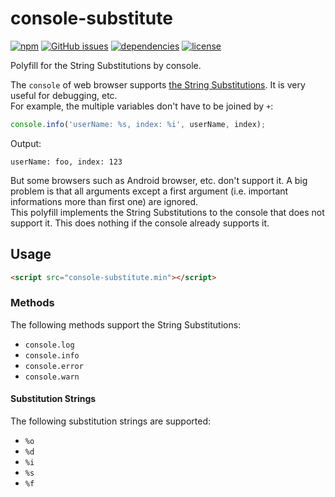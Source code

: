 # console-substitute

[![npm](https://img.shields.io/npm/v/console-substitute.svg)](https://www.npmjs.com/package/console-substitute) [![GitHub issues](https://img.shields.io/github/issues/anseki/console-substitute.svg)](https://github.com/anseki/console-substitute/issues) [![dependencies](https://img.shields.io/badge/dependencies-No%20dependency-brightgreen.svg)](package.json) [![license](https://img.shields.io/badge/license-MIT-blue.svg)](LICENSE)

Polyfill for the String Substitutions by console.

The `console` of web browser supports [the String Substitutions](https://developer.mozilla.org/en-US/docs/Web/API/console#Using_string_substitutions). It is very useful for debugging, etc.  
For example, the multiple variables don't have to be joined by `+`:

```js
console.info('userName: %s, index: %i', userName, index);
```

Output:

```
userName: foo, index: 123
```

But some browsers such as Android browser, etc. don't support it. A big problem is that all arguments except a first argument (i.e. important informations more than first one) are ignored.  
This polyfill implements the String Substitutions to the console that does not support it. This does nothing if the console already supports it.

## Usage

```html
<script src="console-substitute.min"></script>
```

### Methods

The following methods support the String Substitutions:

- `console.log`
- `console.info`
- `console.error`
- `console.warn`

#### Substitution Strings

The following substitution strings are supported:

- `%o`
- `%d`
- `%i`
- `%s`
- `%f`
